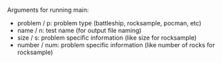 Arguments for running main:
- problem / p: problem type (battleship, rocksample, pocman, etc)
- name / n: test name (for output file naming)
- size / s: problem specific information (like size for rocksample)
- number / num: problem specific information (like number of rocks for rocksample)